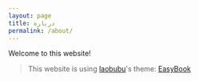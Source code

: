 ```yaml
---
layout: page
title: درباره
permalink: /about/
---
```


Welcome to this website!

> This website is using [laobubu](http://laobubu.net)'s theme: [EasyBook](https://github.com/laobubu/jekyll-theme-EasyBook)
